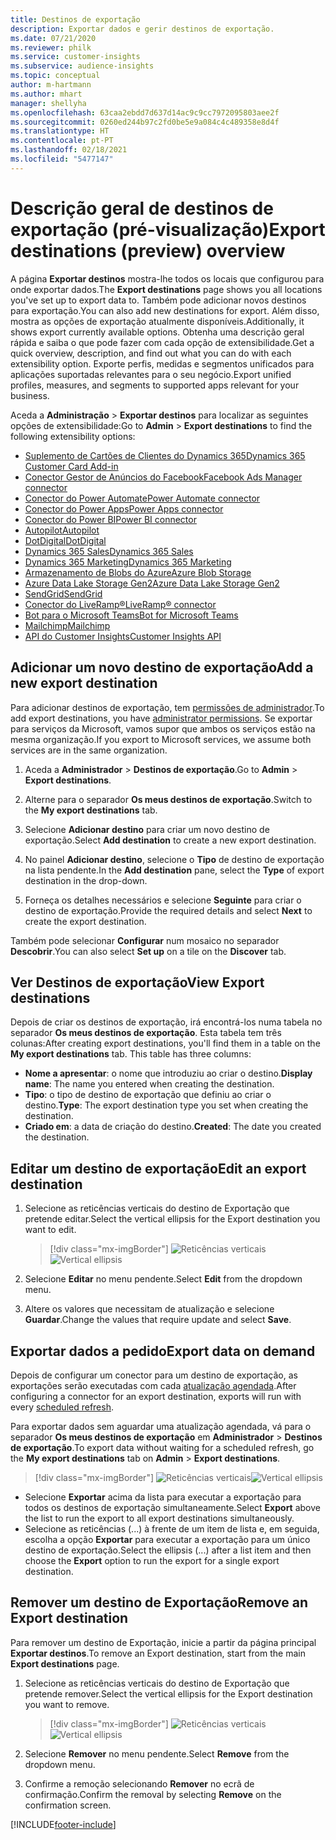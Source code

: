 ```yaml
---
title: Destinos de exportação
description: Exportar dados e gerir destinos de exportação.
ms.date: 07/21/2020
ms.reviewer: philk
ms.service: customer-insights
ms.subservice: audience-insights
ms.topic: conceptual
author: m-hartmann
ms.author: mhart
manager: shellyha
ms.openlocfilehash: 63caa2ebdd7d637d14ac9c9cc7972095803aee2f
ms.sourcegitcommit: 0260ed244b97c2fd0be5e9a084c4c489358e8d4f
ms.translationtype: HT
ms.contentlocale: pt-PT
ms.lasthandoff: 02/18/2021
ms.locfileid: "5477147"
---
```

# <a name="export-destinations-preview-overview"></a><span data-ttu-id="369ea-103">Descrição geral de destinos de exportação (pré-visualização)</span><span class="sxs-lookup"><span data-stu-id="369ea-103">Export destinations (preview) overview</span></span>

<span data-ttu-id="369ea-104">A página **Exportar destinos** mostra-lhe todos os locais que configurou para onde exportar dados.</span><span class="sxs-lookup"><span data-stu-id="369ea-104">The **Export destinations** page shows you all locations you've set up to export data to.</span></span> <span data-ttu-id="369ea-105">Também pode adicionar novos destinos para exportação.</span><span class="sxs-lookup"><span data-stu-id="369ea-105">You can also add new destinations for export.</span></span> <span data-ttu-id="369ea-106">Além disso, mostra as opções de exportação atualmente disponíveis.</span><span class="sxs-lookup"><span data-stu-id="369ea-106">Additionally, it shows export currently available options.</span></span> <span data-ttu-id="369ea-107">Obtenha uma descrição geral rápida e saiba o que pode fazer com cada opção de extensibilidade.</span><span class="sxs-lookup"><span data-stu-id="369ea-107">Get a quick overview, description, and find out what you can do with each extensibility option.</span></span> <span data-ttu-id="369ea-108">Exporte perfis, medidas e segmentos unificados para aplicações suportadas relevantes para o seu negócio.</span><span class="sxs-lookup"><span data-stu-id="369ea-108">Export unified profiles, measures, and segments to supported apps relevant for your business.</span></span>

<span data-ttu-id="369ea-109">Aceda a **Administração** > **Exportar destinos** para localizar as seguintes opções de extensibilidade:</span><span class="sxs-lookup"><span data-stu-id="369ea-109">Go to **Admin** > **Export destinations** to find the following extensibility options:</span></span>

- [<span data-ttu-id="369ea-110">Suplemento de Cartões de Clientes do Dynamics 365</span><span class="sxs-lookup"><span data-stu-id="369ea-110">Dynamics 365 Customer Card Add-in</span></span>](customer-card-add-in.md)
- [<span data-ttu-id="369ea-111">Conector Gestor de Anúncios do Facebook</span><span class="sxs-lookup"><span data-stu-id="369ea-111">Facebook Ads Manager connector</span></span>](export-facebook.md)
- [<span data-ttu-id="369ea-112">Conector do Power Automate</span><span class="sxs-lookup"><span data-stu-id="369ea-112">Power Automate connector</span></span>](export-power-automate.md)
- [<span data-ttu-id="369ea-113">Conector do Power Apps</span><span class="sxs-lookup"><span data-stu-id="369ea-113">Power Apps connector</span></span>](export-power-apps.md)
- [<span data-ttu-id="369ea-114">Conector do Power BI</span><span class="sxs-lookup"><span data-stu-id="369ea-114">Power BI connector</span></span>](export-power-bi.md)
- [<span data-ttu-id="369ea-115">Autopilot</span><span class="sxs-lookup"><span data-stu-id="369ea-115">Autopilot</span></span>](export-autopilot.md)
- [<span data-ttu-id="369ea-116">DotDigital</span><span class="sxs-lookup"><span data-stu-id="369ea-116">DotDigital</span></span>](export-dotdigital.md)
- [<span data-ttu-id="369ea-117">Dynamics 365 Sales</span><span class="sxs-lookup"><span data-stu-id="369ea-117">Dynamics 365 Sales</span></span>](export-dynamics365-sales.md)
- [<span data-ttu-id="369ea-118">Dynamics 365 Marketing</span><span class="sxs-lookup"><span data-stu-id="369ea-118">Dynamics 365 Marketing</span></span>](export-dynamics365-marketing.md)
- [<span data-ttu-id="369ea-119">Armazenamento de Blobs do Azure</span><span class="sxs-lookup"><span data-stu-id="369ea-119">Azure Blob Storage</span></span>](export-azure-blob-storage.md)
- [<span data-ttu-id="369ea-120">Azure Data Lake Storage Gen2</span><span class="sxs-lookup"><span data-stu-id="369ea-120">Azure Data Lake Storage Gen2</span></span>](export-azure-data-lake-storage-gen2.md)
- [<span data-ttu-id="369ea-121">SendGrid</span><span class="sxs-lookup"><span data-stu-id="369ea-121">SendGrid</span></span>](export-sendgrid.md)
- [<span data-ttu-id="369ea-122">Conector do LiveRamp&reg;</span><span class="sxs-lookup"><span data-stu-id="369ea-122">LiveRamp&reg; connector</span></span>](export-liveramp.md)
- [<span data-ttu-id="369ea-123">Bot para o Microsoft Teams</span><span class="sxs-lookup"><span data-stu-id="369ea-123">Bot for Microsoft Teams</span></span>](export-teams-bot.md)
- [<span data-ttu-id="369ea-124">Mailchimp</span><span class="sxs-lookup"><span data-stu-id="369ea-124">Mailchimp</span></span>](export-mailchimp.md)
- [<span data-ttu-id="369ea-125">API do Customer Insights</span><span class="sxs-lookup"><span data-stu-id="369ea-125">Customer Insights API</span></span>](apis.md)

## <a name="add-a-new-export-destination"></a><span data-ttu-id="369ea-126">Adicionar um novo destino de exportação</span><span class="sxs-lookup"><span data-stu-id="369ea-126">Add a new export destination</span></span>

<span data-ttu-id="369ea-127">Para adicionar destinos de exportação, tem [permissões de administrador](permissions.md).</span><span class="sxs-lookup"><span data-stu-id="369ea-127">To add export destinations, you have [administrator permissions](permissions.md).</span></span> <span data-ttu-id="369ea-128">Se exportar para serviços da Microsoft, vamos supor que ambos os serviços estão na mesma organização.</span><span class="sxs-lookup"><span data-stu-id="369ea-128">If you export to Microsoft services, we assume both services are in the same organization.</span></span>

1. <span data-ttu-id="369ea-129">Aceda a **Administrador** > **Destinos de exportação**.</span><span class="sxs-lookup"><span data-stu-id="369ea-129">Go to **Admin** > **Export destinations**.</span></span>

1. <span data-ttu-id="369ea-130">Alterne para o separador **Os meus destinos de exportação**.</span><span class="sxs-lookup"><span data-stu-id="369ea-130">Switch to the **My export destinations** tab.</span></span>

1. <span data-ttu-id="369ea-131">Selecione **Adicionar destino** para criar um novo destino de exportação.</span><span class="sxs-lookup"><span data-stu-id="369ea-131">Select **Add destination** to create a new export destination.</span></span>

1. <span data-ttu-id="369ea-132">No painel **Adicionar destino**, selecione o **Tipo** de destino de exportação na lista pendente.</span><span class="sxs-lookup"><span data-stu-id="369ea-132">In the **Add destination** pane, select the **Type** of export destination in the drop-down.</span></span>

1. <span data-ttu-id="369ea-133">Forneça os detalhes necessários e selecione **Seguinte** para criar o destino de exportação.</span><span class="sxs-lookup"><span data-stu-id="369ea-133">Provide the required details and select **Next** to create the export destination.</span></span>

<span data-ttu-id="369ea-134">Também pode selecionar **Configurar** num mosaico no separador **Descobrir**.</span><span class="sxs-lookup"><span data-stu-id="369ea-134">You can also select **Set up** on a tile on the **Discover** tab.</span></span>

## <a name="view-export-destinations"></a><span data-ttu-id="369ea-135">Ver Destinos de exportação</span><span class="sxs-lookup"><span data-stu-id="369ea-135">View Export destinations</span></span>

<span data-ttu-id="369ea-136">Depois de criar os destinos de exportação, irá encontrá-los numa tabela no separador **Os meus destinos de exportação**. Esta tabela tem três colunas:</span><span class="sxs-lookup"><span data-stu-id="369ea-136">After creating export destinations, you'll find them in a table on the **My export destinations** tab. This table has three columns:</span></span>

- <span data-ttu-id="369ea-137">**Nome a apresentar**: o nome que introduziu ao criar o destino.</span><span class="sxs-lookup"><span data-stu-id="369ea-137">**Display name**: The name you entered when creating the destination.</span></span>
- <span data-ttu-id="369ea-138">**Tipo**: o tipo de destino de exportação que definiu ao criar o destino.</span><span class="sxs-lookup"><span data-stu-id="369ea-138">**Type**: The export destination type you set when creating the destination.</span></span>
- <span data-ttu-id="369ea-139">**Criado em**: a data de criação do destino.</span><span class="sxs-lookup"><span data-stu-id="369ea-139">**Created**: The date you created the destination.</span></span>

## <a name="edit-an-export-destination"></a><span data-ttu-id="369ea-140">Editar um destino de exportação</span><span class="sxs-lookup"><span data-stu-id="369ea-140">Edit an export destination</span></span>

1. <span data-ttu-id="369ea-141">Selecione as reticências verticais do destino de Exportação que pretende editar.</span><span class="sxs-lookup"><span data-stu-id="369ea-141">Select the vertical ellipsis for the Export destination you want to edit.</span></span>

   > [!div class="mx-imgBorder"]
   > <span data-ttu-id="369ea-142">![Reticências verticais](media/export-destinations-page-ellipsis.png "Reticências verticais")</span><span class="sxs-lookup"><span data-stu-id="369ea-142">![Vertical ellipsis](media/export-destinations-page-ellipsis.png "Vertical ellipsis")</span></span>

1. <span data-ttu-id="369ea-143">Selecione **Editar** no menu pendente.</span><span class="sxs-lookup"><span data-stu-id="369ea-143">Select **Edit** from the dropdown menu.</span></span>

1. <span data-ttu-id="369ea-144">Altere os valores que necessitam de atualização e selecione **Guardar**.</span><span class="sxs-lookup"><span data-stu-id="369ea-144">Change the values that require update and select **Save**.</span></span>

## <a name="export-data-on-demand"></a><span data-ttu-id="369ea-145">Exportar dados a pedido</span><span class="sxs-lookup"><span data-stu-id="369ea-145">Export data on demand</span></span>

<span data-ttu-id="369ea-146">Depois de configurar um conector para um destino de exportação, as exportações serão executadas com cada [atualização agendada](system.md#schedule-tab).</span><span class="sxs-lookup"><span data-stu-id="369ea-146">After configuring a connector for an export destination, exports will run with every [scheduled refresh](system.md#schedule-tab).</span></span>

<span data-ttu-id="369ea-147">Para exportar dados sem aguardar uma atualização agendada, vá para o separador **Os meus destinos de exportação** em **Administrador** > **Destinos de exportação**.</span><span class="sxs-lookup"><span data-stu-id="369ea-147">To export data without waiting for a scheduled refresh, go the **My export destinations** tab on **Admin** > **Export destinations**.</span></span>

> [!div class="mx-imgBorder"]
> <span data-ttu-id="369ea-148">![Reticências verticais](media/export-destinations-page-ellipsis.png "Reticências verticais")</span><span class="sxs-lookup"><span data-stu-id="369ea-148">![Vertical ellipsis](media/export-destinations-page-ellipsis.png "Vertical ellipsis")</span></span>

- <span data-ttu-id="369ea-149">Selecione **Exportar** acima da lista para executar a exportação para todos os destinos de exportação simultaneamente.</span><span class="sxs-lookup"><span data-stu-id="369ea-149">Select **Export** above the list to run the export to all export destinations simultaneously.</span></span>
- <span data-ttu-id="369ea-150">Selecione as reticências (...) à frente de um item de lista e, em seguida, escolha a opção **Exportar** para executar a exportação para um único destino de exportação.</span><span class="sxs-lookup"><span data-stu-id="369ea-150">Select the ellipsis (...) after a list item and then choose the **Export** option to run the export for a single export destination.</span></span>

## <a name="remove-an-export-destination"></a><span data-ttu-id="369ea-151">Remover um destino de Exportação</span><span class="sxs-lookup"><span data-stu-id="369ea-151">Remove an Export destination</span></span>

<span data-ttu-id="369ea-152">Para remover um destino de Exportação, inicie a partir da página principal **Exportar destinos**.</span><span class="sxs-lookup"><span data-stu-id="369ea-152">To remove an Export destination, start from the main **Export destinations** page.</span></span>

1. <span data-ttu-id="369ea-153">Selecione as reticências verticais do destino de Exportação que pretende remover.</span><span class="sxs-lookup"><span data-stu-id="369ea-153">Select the vertical ellipsis for the Export destination you want to remove.</span></span>

   > [!div class="mx-imgBorder"]
   > <span data-ttu-id="369ea-154">![Reticências verticais](media/export-destinations-page-ellipsis.png "Reticências verticais")</span><span class="sxs-lookup"><span data-stu-id="369ea-154">![Vertical ellipsis](media/export-destinations-page-ellipsis.png "Vertical ellipsis")</span></span>

2. <span data-ttu-id="369ea-155">Selecione **Remover** no menu pendente.</span><span class="sxs-lookup"><span data-stu-id="369ea-155">Select **Remove** from the dropdown menu.</span></span>

3. <span data-ttu-id="369ea-156">Confirme a remoção selecionando **Remover** no ecrã de confirmação.</span><span class="sxs-lookup"><span data-stu-id="369ea-156">Confirm the removal by selecting **Remove** on the confirmation screen.</span></span>


[!INCLUDE[footer-include](../includes/footer-banner.md)]